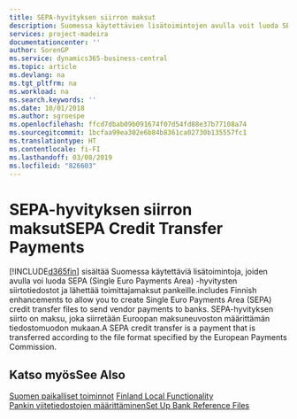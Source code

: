 ```yaml
---
title: SEPA-hyvityksen siirron maksut
description: Suomessa käytettävien lisätoimintojen avulla voit luoda SEPA (Single Euro Payments Area) -hyvitysten siirtotiedostot ja lähettää toimittajamaksut pankeille.
services: project-madeira
documentationcenter: ''
author: SorenGP
ms.service: dynamics365-business-central
ms.topic: article
ms.devlang: na
ms.tgt_pltfrm: na
ms.workload: na
ms.search.keywords: ''
ms.date: 10/01/2018
ms.author: sgroespe
ms.openlocfilehash: ffcd7dbab09b091674f07d54fd88e37b77108a74
ms.sourcegitcommit: 1bcfaa99ea302e6b84b8361ca02730b135557fc1
ms.translationtype: HT
ms.contentlocale: fi-FI
ms.lasthandoff: 03/08/2019
ms.locfileid: "826603"
---
```

# <a name="sepa-credit-transfer-payments"></a><span data-ttu-id="43438-103">SEPA-hyvityksen siirron maksut</span><span class="sxs-lookup"><span data-stu-id="43438-103">SEPA Credit Transfer Payments</span></span>
[!INCLUDE[d365fin](../../includes/d365fin_md.md)] <span data-ttu-id="43438-104">sisältää Suomessa käytettäviä lisätoimintoja, joiden avulla voi luoda SEPA (Single Euro Payments Area) -hyvitysten siirtotiedostot ja lähettää toimittajamaksut pankeille.</span><span class="sxs-lookup"><span data-stu-id="43438-104">includes Finnish enhancements to allow you to create Single Euro Payments Area (SEPA) credit transfer files to send vendor payments to banks.</span></span> <span data-ttu-id="43438-105">SEPA-hyvityksen siirto on maksu, joka siirretään Euroopan maksuneuvoston määrittämän tiedostomuodon mukaan.</span><span class="sxs-lookup"><span data-stu-id="43438-105">A SEPA credit transfer is a payment that is transferred according to the file format specified by the European Payments Commission.</span></span>  

## <a name="see-also"></a><span data-ttu-id="43438-106">Katso myös</span><span class="sxs-lookup"><span data-stu-id="43438-106">See Also</span></span>  
 <span data-ttu-id="43438-107">[Suomen paikalliset toiminnot](finland-local-functionality.md) </span><span class="sxs-lookup"><span data-stu-id="43438-107">[Finland Local Functionality](finland-local-functionality.md) </span></span>  
 [<span data-ttu-id="43438-108">Pankin viitetiedostojen määrittäminen</span><span class="sxs-lookup"><span data-stu-id="43438-108">Set Up Bank Reference Files</span></span>](how-to-set-up-bank-reference-files.md)
